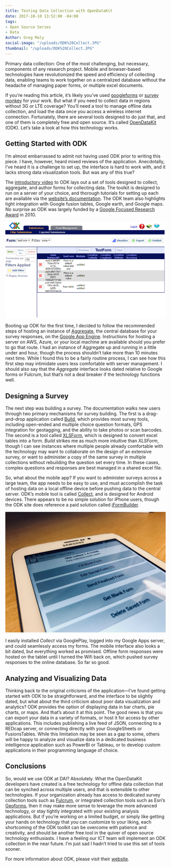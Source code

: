 ```yaml
---
title: Testing Data Collection with OpenDataKit
date: 2017-10-10 13:52:00 -04:00
tags:
- Open Source Series
- Data
Author: Greg Maly
social-image: "/uploads/ODK%20Collect.JPG"
thumbnail: "/uploads/ODK%20Collect.JPG"
---
```


Primary data collection: One of the most challenging, but necessary, components of any research project. Mobile and browser-based technologies have revolutionized the speed and efficiency of collecting data, enabling teams to work together on a centralized database without the headache of managing paper forms, or multiple excel documents.

If you’re reading this article, it’s likely you’ve used [googleforms](https://www.google.com/forms/about/) or [survey monkey](https://www.surveymonkey.com/) for your work. But what if you need to collect data in regions without 3G or LTE coverage? You’ll need a tool to manage offline data collection, and load the data once you access a wireless internet connection. Fortunately, there are several tools designed to do just that, and one of them is completely free and open source. It’s called [OpenDataKit](https://opendatakit.org/) (ODK). Let’s take a look at how this technology works.

<!--more-->

## Getting Started with ODK

I’m almost embarrassed to admit not having used ODK prior to writing this piece. I have, however, heard mixed reviews of the application. Anecdotally, I’ve heard it is a challenge to set up, the interface is hard to work with, and it lacks strong data visualization tools. But was any of this true?

The [introductory video](https://www.youtube.com/watch?v=HqqUdfz9Uyc) to ODK lays out a set of tools designed to collect, aggregate, and author forms for collecting data. The toolkit is designed to run on a server of your choice, and thorough tutorials for setting up each are available via the [website’s documentation](http://docs.opendatakit.org/). The ODK team also highlights tight integration with Google fusion tables, Google earth, and Google maps. No surprise as ODK was largely funded by a [Google Focused Research Award](https://research.googleblog.com/2010/02/announcing-googles-focused-research.html) in 2010.

![ODK Aggregate.PNG](/uploads/ODK%20Aggregate.PNG)

Booting up ODK for the first time, I decided to follow the recommended steps of hosting an instance of [Aggregate](https://opendatakit.org/use/aggregate/), the central database for your survey responses, on the [Google App Engine](https://cloud.google.com/appengine/). Instructions for hosting a server on AWS, Azure, or your local machine are available should you prefer to go that route. I had an instance of Aggregate up and running in a little under and hour, though the process shouldn’t take more than 10 minutes next time. While I found this to be a fairly routine process, I can see how this first step may intimidate users less comfortable with server management. I should also say that the *Aggregate* interface looks dated relative to Google forms or Fulcrum, but that’s not a deal breaker if the technology functions well.

## Designing a Survey

The next step was building a survey. The documentation walks new users through two primary mechanisms for survey building. The first is a drag-and-drop application called [Build](https://opendatakit.org/use/build/), which provides most survey tools, including open-ended and multiple choice question formats, GPS integration for geotagging, and the ability to take photos or scan barcodes. The second is a tool called [XLSForm](https://opendatakit.org/use/xlsform/), which is designed to convert excel tables into a form. *Build* strikes me as much more intuitive than *XLSForm*, though I can see instances where multiple people already comfortable with the technology may want to collaborate on the design of an extensive survey, or want to administer a copy of the same survey in multiple collections without rebuilding the question set every time. In these cases, complex questions and responses are best managed in a shared excel file.

So, what about the mobile app? If you want to administer surveys across a large team, the app needs to be easy to use, and must accomplish the task of hosting data on a local offline device before pushing data to the central server. ODK’s mobile tool is called [Collect](http://docs.opendatakit.org/collect-guide/), and is designed for Android devices. There appears to be no simple solution for iPhone users, though the ODK site does reference a paid solution called [iFormBuilder](https://www.iformbuilder.com/login-redirect/).

![ODK Collect.JPG](/uploads/ODK%20Collect.JPG)

I easily installed *Collect* via GooglePlay, logged into my Google Apps server, and could seamlessly access my forms. The mobile interface also looks a bit dated, but everything worked as promised. Offline form responses were hosted on the tablet until I turned the Wifi back on, which pushed survey responses to the online database. So far so good.

## Analyzing and Visualizing Data

Thinking back to the original criticisms of the application—I’ve found getting started with ODK to be straightforward, and the interface to be slightly dated, but what about the third criticism about poor data visualization and analytics? ODK provides the option of displaying data in bar charts, pie charts, or maps. And that’s about it at this point. The good news is that you can export your data in a variety of formats, or host it for access by other applications. This includes publishing a live feed of JSON, connecting to a REDcap server, or connecting directly with your GoogleSheets or FusionsTables. While this limitation may be seen as a gap to some, others will be happy to analyze and visualize data in a dedicated business intelligence application such as PowerBI or Tableau, or to develop custom applications in their programming language of choice.

## Conclusions

So, would we use ODK at DAI? Absolutely. What the OpenDataKit developers have created is a free technology for offline data collection that can be synched across multiple users, and that is extensible to other technologies. If your organization already has access to dedicated survey collection tools such as [Fulcrum](http://www.fulcrumapp.com/), or integrated collection tools such as Esri’s [Geoforms](http://server.arcgis.com/en/portal/latest/use/geoform.htm), then it may make more sense to leverage the more advanced technology, or stay tightly integrated with your existing analysis applications. But if you’re working on a limited budget, or simply like getting your hands on technology that you can customize to your liking, each shortcoming of the ODK toolkit can be overcome with patience and creativity, and should be another free tool in the quiver of open source technology enthusiasts. I have a feeling our ICT team will implement an ODK collection in the near future. I’m just sad I hadn’t tried to use this set of tools sooner.

For more information about ODK, please visit their [website](https://opendatakit.org/use/xlsform/).